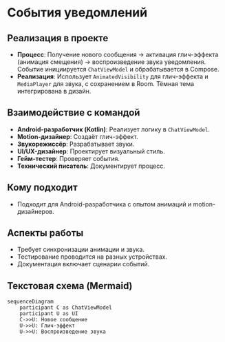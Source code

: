 # События уведомлений

## Реализация в проекте
- **Процесс**: Получение нового сообщения → активация глич-эффекта (анимация смещения) → воспроизведение звука уведомления. Событие инициируется `ChatViewModel` и обрабатывается в Compose.
- **Реализация**: Использует `AnimatedVisibility` для глич-эффекта и `MediaPlayer` для звука, с сохранением в Room. Тёмная тема интегрирована в дизайн.

## Взаимодействие с командой
- **Android-разработчик (Kotlin)**: Реализует логику в `ChatViewModel`.
- **Motion-дизайнер**: Создаёт глич-эффект.
- **Звукорежиссёр**: Разрабатывает звуки.
- **UI/UX-дизайнер**: Проектирует визуальный стиль.
- **Гейм-тестер**: Проверяет события.
- **Технический писатель**: Документирует процесс.

## Кому подходит
- Подходит для Android-разработчика с опытом анимаций и motion-дизайнеров.

## Аспекты работы
- Требует синхронизации анимации и звука.
- Тестирование проводится на разных устройствах.
- Документация включает сценарии событий.

## Текстовая схема (Mermaid)
```mermaid
sequenceDiagram
    participant C as ChatViewModel
    participant U as UI
    C->>U: Новое сообщение
    U->>U: Глич-эффект
    U->>U: Воспроизведение звука
``` 